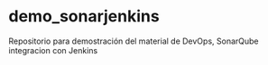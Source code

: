 # demo_sonarjenkins
Repositorio para demostración del material de DevOps, SonarQube integracion con Jenkins
